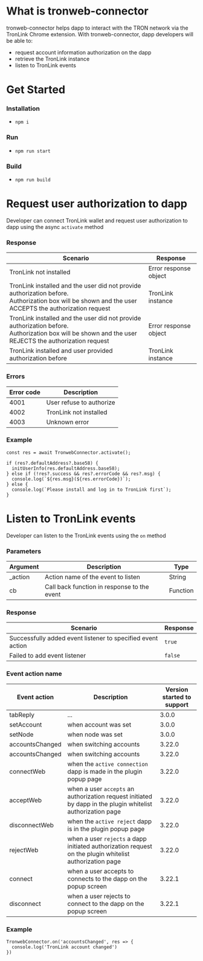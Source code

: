 # What is tronweb-connector

tronweb-connector helps dapp to interact with the TRON network via the TronLink Chrome extension. With tronweb-connector, dapp developers will be able to:

- request account information authorization on the dapp
- retrieve the TronLink instance
- listen to TronLink events

# Get Started

### Installation

- `npm i`

### Run

- `npm run start`

### Build

- `npm run build`


# Request user authorization to dapp

Developer can connect TronLink wallet and request user authorization to dapp using the async `activate` method


### Response

| Scenario | Response |
| ----------- | ----------- |
| TronLink not installed | Error response object |
| TronLink installed and the user did not provide authorization before. <br />Authorization box will be shown and the user ACCEPTS the authorization request | TronLink instance |
| TronLink installed and the user did not provide authorization before. <br />Authorization box will be shown and the user REJECTS the authorization request | Error response object |
| TronLink installed and user provided authorization before | TronLink instance |

### Errors

| Error code | Description |
| ----------- | ----------- |
| 4001 | User refuse to authorize |
| 4002 | TronLink not installed |
| 4003 | Unknown error |

### Example

```
const res = await TronwebConnector.activate();

if (res?.defaultAddress?.base58) {
  initUserInfo(res.defaultAddress.base58);
} else if (!res?.success && res?.errorCode && res?.msg) {
  console.log(`${res.msg}(${res.errorCode})`);
} else {
  console.log(`Please install and log in to TronLink first`);
}
```

# Listen to TronLink events

Developer can listen to the TronLink events using the `on` method

### Parameters

| Argument | Description | Type |
| ----------- | ----------- | ----------- | 
| _action | Action name of the event to listen | String |
| cb | Call back function in response to the event | Function |

### Response

| Scenario | Response |
| ----------- | ----------- |
| Successfully added event listener to specified event action | `true` |
| Failed to add event listener | `false` |

### Event action name

| Event action | Description | Version started to support |
| ----------- | ----------- | ----------- |
| tabReply | ... | 3.0.0 |
| setAccount | when account was set | 3.0.0 |
| setNode | when node was set | 3.0.0 |
| accountsChanged | when switching accounts | 3.22.0 |
| accountsChanged | when switching accounts | 3.22.0 |
| connectWeb | when the `active connection` dapp is made in the plugin popup page | 3.22.0 |
| acceptWeb | when a user `accepts` an authorization request initiated by dapp in the plugin whitelist authorization page | 3.22.0 |
| disconnectWeb | when the `active reject` dapp is in the plugin popup page | 3.22.0 |
| rejectWeb | when a user `rejects` a dapp initiated authorization request on the plugin whitelist authorization page | 3.22.0 |
| connect | when a user accepts to connects to the dapp on the popup screen | 3.22.1 |
| disconnect | when a user rejects to connect to the dapp on the popup screen | 3.22.1 |

### Example
```
TronwebConnector.on('accountsChanged', res => {
  console.log('TronLink account changed')
})
```
